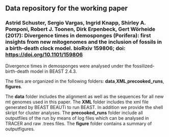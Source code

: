 ## Data repository for the working paper 
### Astrid Schuster, Sergio Vargas, Ingrid Knapp, Shirley A. Pomponi, Robert J. Toonen, Dirk Erpenbeck, Gert Wörheide (2017): Divergence times in demosponges (Porifera): first insights from new mitogenomes and the inclusion of fossils in a birth-death clock model. bioRxiv 159806; doi: https://doi.org/10.1101/159806

Divergence times in demosponges were analysed under the fossilized-birth-death model in BEAST 2.4.3. 

The files are organized in the following folders: **data**,**XML**,**precooked_runs**, **figures**.

The **data** folder includes the alignment as well as the sequences for all new mt genomes used in this paper.
The **XML** folder includes the xml file generated by BEAST BEAUTi to run BEAST. In addition we provide the shell skript for cluster analyses. The **precooked_runs** folder include all outputfiles of the run by means of log files which can be analysed in TRACER and raw .trees files. The **figure** folder contains a summary of outputfigures. 
